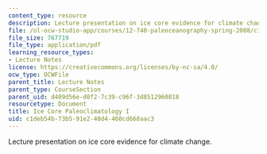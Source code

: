 ```yaml
---
content_type: resource
description: Lecture presentation on ice core evidence for climate change.
file: /ol-ocw-studio-app/courses/12-740-paleoceanography-spring-2008/c1deb54b73b591e240d4460cd668aac3_lec07_slide.pdf
file_size: 767719
file_type: application/pdf
learning_resource_types:
- Lecture Notes
license: https://creativecommons.org/licenses/by-nc-sa/4.0/
ocw_type: OCWFile
parent_title: Lecture Notes
parent_type: CourseSection
parent_uid: d409d56e-d0f2-7c39-c96f-3d8512960818
resourcetype: Document
title: Ice Core Paleoclimatology I
uid: c1deb54b-73b5-91e2-40d4-460cd668aac3
---
```

Lecture presentation on ice core evidence for climate change.